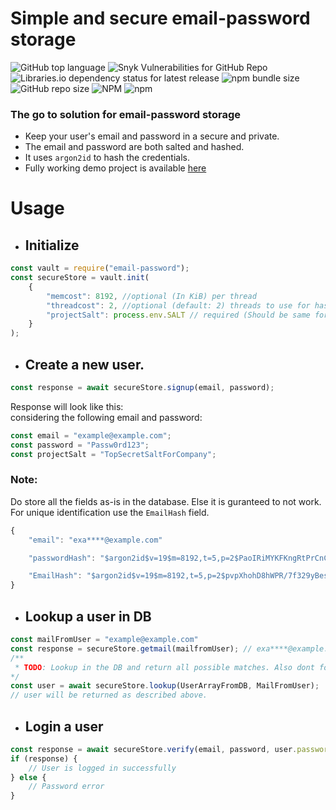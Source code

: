 # Simple and secure email-password storage

![GitHub top language](https://img.shields.io/github/languages/top/Ashwin-droid/simple-and-secure-password-storage)
![Snyk Vulnerabilities for GitHub Repo](https://img.shields.io/snyk/vulnerabilities/github/Ashwin-droid/simple-and-secure-password-storage)
![Libraries.io dependency status for latest release](https://img.shields.io/librariesio/release/npm/email-password)
![npm bundle size](https://img.shields.io/bundlephobia/min/email-password)
![GitHub repo size](https://img.shields.io/github/repo-size/Ashwin-droid/simple-and-secure-password-storage)
![NPM](https://img.shields.io/npm/l/email-password)
![npm](https://img.shields.io/npm/v/email-password)

### The go to solution for email-password storage
* Keep your user's email and password in a secure and private.   
* The email and password are both salted and hashed.   
* It uses `argon2id` to hash the credentials.  
* Fully working demo project is available [here](https://github.com/Ashwin-droid/Test-code-for-email-password)   
     
# Usage
* ## Initialize
```js
const vault = require("email-password");
const secureStore = vault.init(
    {
        "memcost": 8192, //optional (In KiB) per thread
        "threadcost": 2, //optional (default: 2) threads to use for hashing.
        "projectSalt": process.env.SALT // required (Should be same for the project)
    }
);
```
* ## Create a new user.
```js
const response = await secureStore.signup(email, password);
```
Response will look like this:   
considering the following email and password:   
```js
const email = "example@example.com";
const password = "Passw0rd123";
const projectSalt = "TopSecretSaltForCompany";
```
### Note:   
Do store all the fields as-is in the database. Else it is guranteed to not work.   
For unique identification use the `EmailHash` field.
```js
{
    "email": "exa****@example.com"

    "passwordHash": "$argon2id$v=19$m=8192,t=5,p=2$PaoIRiMYKFKngRtPrCnCPcQwWm66/ybey3wY3GcfBdZqwHx5$Y8Hu/IQXFVohnFIJ70+Ve/ZynKS2E1XijxicX1L8uN2yoJeo",

    "EmailHash": "$argon2id$v=19$m=8192,t=5,p=2$pvpXhohD8hWPR/7f329yBes3s0JjFMM2yVFo34z6zd8aYe3Q$aVC0OwINXU7xi3J5bIO8jHZKXq3Q6f3nZ7ZjVRZrhM1qXzSs"
}   
```
* ## Lookup a user in DB
```js
const mailFromUser = "example@example.com"
const response = secureStore.getmail(mailfromUser); // exa****@example.com
/**
 * TODO: Lookup in the DB and return all possible matches. Also dont forget to check wether the user exists or not.
*/
const user = await secureStore.lookup(UserArrayFromDB, MailFromUser);
// user will be returned as described above.
```
* ## Login a user
```js
const response = await secureStore.verify(email, password, user.passwordHash);
if (response) {
    // User is logged in successfully
} else {
    // Password error
}
```